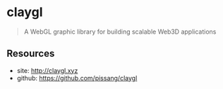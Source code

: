 # claygl

> A WebGL graphic library for building scalable Web3D applications

## Resources

* site: <http://claygl.xyz>
* github: <https://github.com/pissang/claygl>


